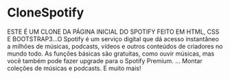 # CloneSpotify
ESTE É UM CLONE DA PÁGINA INICIAL DO SPOTIFY FEITO EM HTML, CSS E BOOTSTRAP3...O Spotify é um serviço digital que dá acesso instantâneo a milhões de músicas, podcasts, vídeos e outros conteúdos de criadores no mundo todo. As funções básicas são gratuitas, como ouvir músicas, mas você também pode fazer upgrade para o Spotify Premium. ... Montar coleções de músicas e podcasts. E muito mais!
